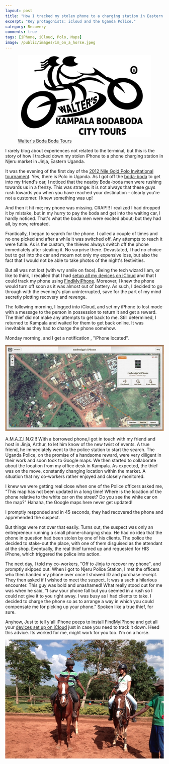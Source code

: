 ```yaml
---
layout: post
title: "How I tracked my stolen phone to a charging station in Eastern Uganda"
excerpt: "Key protagonists: iCloud and the Uganda Police."
category: Recovery
comments: true
tags: [iPhone, iCloud, Polo, Maps]
image: /public/images/im_on_a_horse.jpeg
---
```

<div class="featured-image">
<figure>
	<img src="/public/images/walters_boda.jpg" alt="Walter's Boda Boda Tours">
	<figcaption><a href="http://www.facebook.com/pages/Walters-Boda-Boda-Tours-Kampala/186042838142064">Walter's Boda Boda Tours</a></figcaption>
</figure>
</div>

<p>I rarely blog about experiences not related to the terminal, but this is the story of how I tracked down my stolen iPhone to a phone charging station in Njeru market in Jinja, Eastern Uganda.</p>

<p>It was the evening of the first day of the <a href="http://www.polo.ug/Polo.ug.html">2012 Nile Gold Polo Invitational tournament</a>. Yes, there is Polo in Uganda. As I got off the <a href="http://en.wikipedia.org/wiki/Boda_boda">boda-boda</a> to get into my friend's car, I noticed that the nearby Boda-boda men were rushing towards us in a frenzy. This was strange:  it is not always that these guys rush towards you when you have reached your destination - clearly you're not a customer. I knew something was up!</p>

And then it hit me; my phone was missing. CRAP!!! I realized I had dropped it by mistake, but in my hurry to pay the boda and get into the waiting car, I hardly noticed.  That's what the boda men were excited about; but they had all, by now, retreated.

Frantically, I began to search for the phone. I called a couple of times and no one picked and after a while it was switched off. Any attempts to reach it were futile. As is the custom, the thieves always switch off the phone immediately after stealing it. No surprise there. Devastated, I had no choice but to get into the car and mourn not only my expensive loss, but also the fact that I would not be able to take photos of the night's festivities.

But all was not lost (with wry smile on face). Being the tech wizard I am, or like to think, I recalled that I had <a href="http://www.apple.com/icloud/setup/">setup all my devices on iCloud</a> and that I could track my phone using <a href="https://itunes.apple.com/en/app/find-my-iphone/id376101648?mt=8">FindMyIPhone</a>. Moreover, I knew the phone would turn off soon as it was almost out of battery. As such, I decided to go through with the evening's plan uninterrupted, save for the part of my mind secretly plotting recovery and revenge.

The following morning, I logged into iCloud, and set my iPhone to lost mode with a message to the person in possession to return it and get a reward. The thief did not make any attempts to get back to me. Still determined, I returned to Kampala and waited for them to get back online. It was inevitable as they had to charge the phone somehow.

Monday morning, and I get a notification , "iPhone located".

![iPhone located in Njeru Town](/public/images/iCloud_Find_My_iPhone.jpeg)

A.M.A.Z.I.N.G!!! With a borrowed phone,I got in touch with my friend and host in Jinja, Arthur, to let him know of the new twist of events. A true friend, he immediately went to the police station to start the search. The Uganda Police, on the promise of a handsome reward, were very diligent in their work and soon took to Google maps. We then started to collaborate about the location from my office desk in Kampala. As expected, the thief was on the move, constantly changing location within the market.  A situation that my co-workers rather enjoyed and closely monitored.

I knew we were getting real close when one of the Police officers asked me, "This map has not been updated in a long time! Where is the location of the phone relative to the white car on the street? Do you see the white car on the map?" Hahaha, the Google maps here never get updated!

I promptly responded and in 45 seconds, they had recovered the phone and apprehended the suspect.

But things were not over that easily. Turns out, the suspect was only an entrepreneur running a small phone-charging shop. He had no idea that the phone in question had been stolen by one of his clients. The police the decided to stake-out the place, with one of them disguised as the attendant at the shop. Eventually, the real thief turned up and requested for HIS iPhone, which triggered the police into action.

The next day, I told my co-workers, "Off to Jinja to recover my phone", and promptly skipped out. When i got to Njeru Police Station, I met the officers who then handed my phone over once I showed ID and purchase receipt. They then asked if I wished to meet the suspect. It was a such a hilarious encounter. This guy was bold and unashamed! What really stood out for me was when he said, "I saw your phone fall but you seemed in a rush so I could not give it to you right away. I was busy as I had clients to take. I decided to charge the phone so as to arrange a way in which you could compensate me for picking up your phone." Spoken like a true thief, for sure.

Anyhow, Just to tell y'all iPhone peeps to install <a href="https://itunes.apple.com/en/app/find-my-iphone/id376101648?mt=8">FindMyIPhone</a> and get all your <a href="http://www.apple.com/icloud/setup/">devices set up on iCloud</a> just in case you need to track it down. Heed this advice. Its worked for me, might work for you too. I'm on a horse.

![I'm on a horse](/public/images/im_on_a_horse.jpeg)
